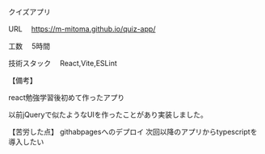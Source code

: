 クイズアプリ

URL 　https://m-mitoma.github.io/quiz-app/

工数　 5時間

技術スタック　 React,Vite,ESLint

【備考】

react勉強学習後初めて作ったアプり

以前jQueryで似たようなUIを作ったことがあり実装しました。

【苦労した点】
githabpagesへのデプロイ
次回以降のアプリからtypescriptを導入したい
